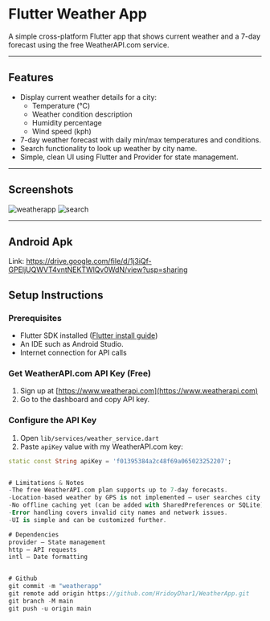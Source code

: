 
# Flutter Weather App

A simple cross-platform Flutter app that shows current weather and a 7-day forecast using the free WeatherAPI.com service.

---

## Features

- Display current weather details for a city:
  - Temperature (°C)
  - Weather condition description
  - Humidity percentage
  - Wind speed (kph)
- 7-day weather forecast with daily min/max temperatures and conditions.
- Search functionality to look up weather by city name.
- Simple, clean UI using Flutter and Provider for state management.

---

## Screenshots

![weatherapp](https://github.com/user-attachments/assets/90c110cd-8304-457c-9108-e33356389b25)
![search](https://github.com/user-attachments/assets/b5ebc597-1a9e-47c4-aab3-05badbfb4b3b)


---
## Android Apk

Link: https://drive.google.com/file/d/1j3iQf-GPEljUQWVT4vntNEKTWlQv0WdN/view?usp=sharing

## Setup Instructions

### Prerequisites

- Flutter SDK installed ([Flutter install guide](https://flutter.dev/docs/get-started/install))
- An IDE such as Android Studio.
- Internet connection for API calls

### Get WeatherAPI.com API Key (Free)

1. Sign up at [https://www.weatherapi.com](https://www.weatherapi.com)
2. Go to the dashboard and copy  API key.

### Configure the API Key

1. Open `lib/services/weather_service.dart`
2. Paste `apiKey` value with my WeatherAPI.com key:

```dart
static const String apiKey = 'f01395384a2c48f69a065023252207';


# Limitations & Notes
-The free WeatherAPI.com plan supports up to 7-day forecasts.
-Location-based weather by GPS is not implemented — user searches city manually.
-No offline caching yet (can be added with SharedPreferences or SQLite).
-Error handling covers invalid city names and network issues.
-UI is simple and can be customized further.

# Dependencies
provider — State management
http — API requests
intl — Date formatting


# Github
git commit -m "weatherapp"
git remote add origin https://github.com/HridoyDhar1/WeatherApp.git
git branch -M main
git push -u origin main
